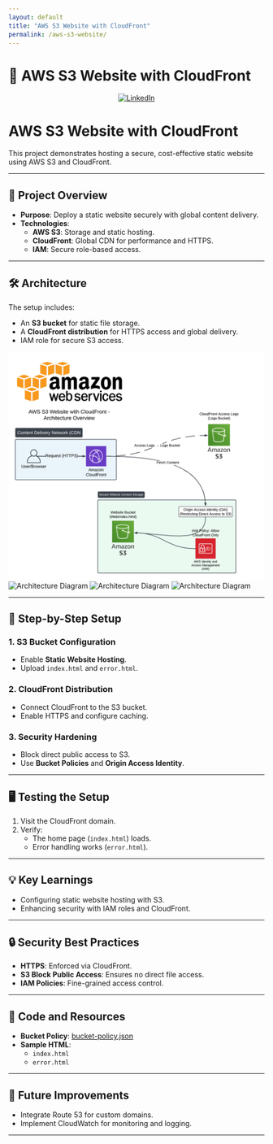 ```yaml
---
layout: default
title: "AWS S3 Website with CloudFront"
permalink: /aws-s3-website/
---
```


# 🚀 AWS S3 Website with CloudFront

<!-- LinkedIn logo and link at the top -->
<div style="text-align: center; margin-bottom: 20px;">
  <a href="https://www.linkedin.com/in/cameron-ws/" target="_blank" aria-label="LinkedIn">
    <img src="https://cdn-icons-png.flaticon.com/512/61/61109.png" alt="LinkedIn" style="width: 30px; height: 30px;"/>
  </a>
</div>


# AWS S3 Website with CloudFront

This project demonstrates hosting a secure, cost-effective static website using AWS S3 and CloudFront.

---

## 🚀 Project Overview

- **Purpose**: Deploy a static website securely with global content delivery.
- **Technologies**:
  - **AWS S3**: Storage and static hosting.
  - **CloudFront**: Global CDN for performance and HTTPS.
  - **IAM**: Secure role-based access.

---

## 🛠️ Architecture

The setup includes:
- An **S3 bucket** for static file storage.
- A **CloudFront distribution** for HTTPS access and global delivery.
- IAM role for secure S3 access.

![Architecture Diagram](/images/aws-s3-web-diagram)
![Architecture Diagram](aws-s3-web-diagram)
![Architecture Diagram](/images/aws-s3-web-diagram.png)
![Architecture Diagram](/aws-s3-web-diagram)

---

## 🔧 Step-by-Step Setup

### 1. S3 Bucket Configuration
- Enable **Static Website Hosting**.
- Upload `index.html` and `error.html`.

### 2. CloudFront Distribution
- Connect CloudFront to the S3 bucket.
- Enable HTTPS and configure caching.

### 3. Security Hardening
- Block direct public access to S3.
- Use **Bucket Policies** and **Origin Access Identity**.

---

## 🖥️ Testing the Setup

1. Visit the CloudFront domain.
2. Verify:
   - The home page (`index.html`) loads.
   - Error handling works (`error.html`).

---

## 💡 Key Learnings

- Configuring static website hosting with S3.
- Enhancing security with IAM roles and CloudFront.

---

## 🔒 Security Best Practices

- **HTTPS**: Enforced via CloudFront.
- **S3 Block Public Access**: Ensures no direct file access.
- **IAM Policies**: Fine-grained access control.

---

## 📜 Code and Resources

- **Bucket Policy**: [bucket-policy.json](bucket-policy.json)
- **Sample HTML**:
  - `index.html`
  - `error.html`

---

## 📝 Future Improvements

- Integrate Route 53 for custom domains.
- Implement CloudWatch for monitoring and logging.




---


